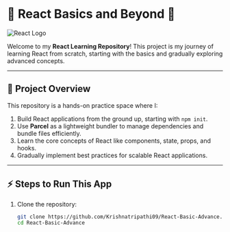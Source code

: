 # 🌟 React Basics and Beyond 🚀  

![React Logo](https://upload.wikimedia.org/wikipedia/commons/a/a7/React-icon.svg)  

Welcome to my **React Learning Repository**! This project is my journey of learning React from scratch, starting with the basics and gradually exploring advanced concepts.  

---

## 📖 Project Overview  

This repository is a hands-on practice space where I:  
1. Build React applications from the ground up, starting with `npm init`.  
2. Use **Parcel** as a lightweight bundler to manage dependencies and bundle files efficiently.  
3. Learn the core concepts of React like components, state, props, and hooks.  
4. Gradually implement best practices for scalable React applications.  

---

## ⚡ Steps to Run This App  

1. Clone the repository:  
   ```bash
   git clone https://github.com/Krishnatripathi09/React-Basic-Advance.git
   cd React-Basic-Advance
